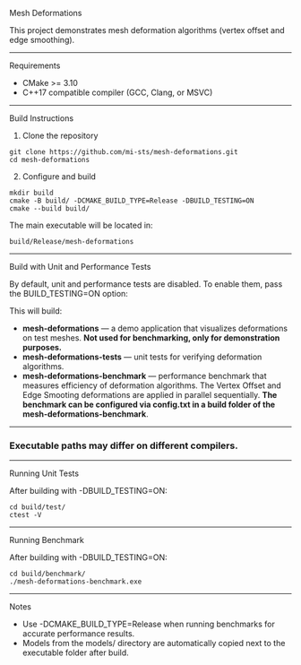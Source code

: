 Mesh Deformations

This project demonstrates mesh deformation algorithms (vertex offset and edge smoothing).

------------------------------------------------------------------------

Requirements

-   CMake >= 3.10
-   C++17 compatible compiler (GCC, Clang, or MSVC)

------------------------------------------------------------------------

Build Instructions

1. Clone the repository
```
git clone https://github.com/mi-sts/mesh-deformations.git
cd mesh-deformations
```
2. Configure and build
```
mkdir build
cmake -B build/ -DCMAKE_BUILD_TYPE=Release -DBUILD_TESTING=ON
cmake --build build/
```
The main executable will be located in:
```
build/Release/mesh-deformations
```
------------------------------------------------------------------------

Build with Unit and Performance Tests

By default, unit and performance tests are disabled.
To enable them, pass the BUILD_TESTING=ON option:

This will build: 
- **mesh-deformations** — a demo application that visualizes deformations on test meshes. **Not used for benchmarking, only for demonstration purposes.**
- **mesh-deformations-tests** — unit tests for verifying deformation algorithms.
- **mesh-deformations-benchmark** — performance benchmark that measures efficiency of deformation algorithms. The Vertex Offset and Edge Smooting deformations are applied in parallel sequentially. **The benchmark can be configured via config.txt in a build folder of the mesh-deformations-benchmark**.

------------------------------------------------------------------------
### Executable paths may differ on different compilers.
------------------------------------------------------------------------

Running Unit Tests

After building with -DBUILD_TESTING=ON:
```
cd build/test/
ctest -V 
```
------------------------------------------------------------------------

Running Benchmark

After building with -DBUILD_TESTING=ON:
```
cd build/benchmark/
./mesh-deformations-benchmark.exe
```
------------------------------------------------------------------------

Notes

-   Use -DCMAKE_BUILD_TYPE=Release when running benchmarks for accurate performance results.
-   Models from the models/ directory are automatically copied next to the executable folder after build.
